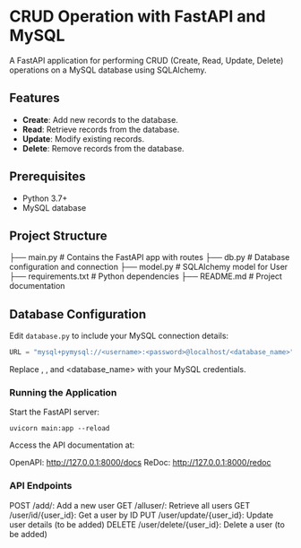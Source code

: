 # CRUD Operation with FastAPI and MySQL

A FastAPI application for performing CRUD (Create, Read, Update, Delete) operations on a MySQL database using SQLAlchemy.

## Features

- **Create**: Add new records to the database.
- **Read**: Retrieve records from the database.
- **Update**: Modify existing records.
- **Delete**: Remove records from the database.

## Prerequisites

- Python 3.7+
- MySQL database

## Project Structure

├── main.py # Contains the FastAPI app with routes ├── db.py # Database configuration and connection ├── model.py # SQLAlchemy model for User ├── requirements.txt # Python dependencies ├── README.md # Project documentation


## Database Configuration

Edit `database.py` to include your MySQL connection details:

```python
URL = "mysql+pymysql://<username>:<password>@localhost/<database_name>"
```
Replace <username>, <password>, and <database_name> with your MySQL credentials.

### Running the Application

Start the FastAPI server:
```
uvicorn main:app --reload
```

Access the API documentation at:

OpenAPI: http://127.0.0.1:8000/docs
ReDoc: http://127.0.0.1:8000/redoc

### API Endpoints

POST /add/: Add a new user
GET /alluser/: Retrieve all users
GET /user/id/{user_id}: Get a user by ID
PUT /user/update/{user_id}: Update user details (to be added)
DELETE /user/delete/{user_id}: Delete a user (to be added)
